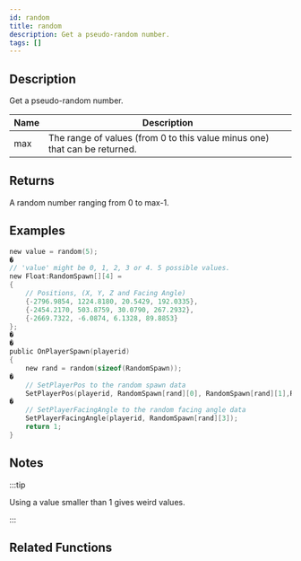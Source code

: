 ```yaml
---
id: random
title: random
description: Get a pseudo-random number.
tags: []
---
```


<TagLinks />

## Description

Get a pseudo-random number.


| Name | Description |
|------|-------------|
|max | The range of values (from 0 to this value minus one) that can be returned.|


## Returns

A random number ranging from 0 to max-1.


## Examples


```c
new value = random(5);
�
// 'value' might be 0, 1, 2, 3 or 4. 5 possible values.
new Float:RandomSpawn[][4] =
{
    // Positions, (X, Y, Z and Facing Angle)
    {-2796.9854, 1224.8180, 20.5429, 192.0335},
    {-2454.2170, 503.8759, 30.0790, 267.2932},
    {-2669.7322, -6.0874, 6.1328, 89.8853}
};
�
�
public OnPlayerSpawn(playerid)
{
    new rand = random(sizeof(RandomSpawn));
�
    // SetPlayerPos to the random spawn data
    SetPlayerPos(playerid, RandomSpawn[rand][0], RandomSpawn[rand][1],RandomSpawn[rand][2]);
�
    // SetPlayerFacingAngle to the random facing angle data
    SetPlayerFacingAngle(playerid, RandomSpawn[rand][3]);
    return 1;
}
```


## Notes

:::tip

Using a value smaller than 1 gives weird values.

:::


## Related Functions


